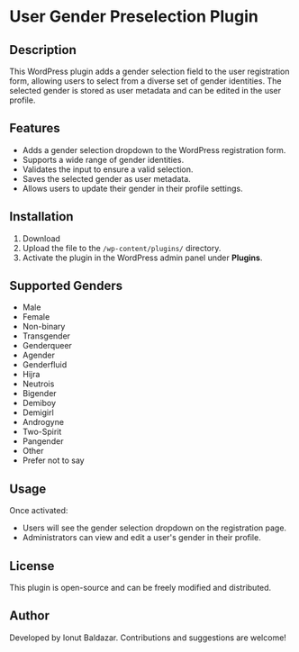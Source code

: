 # User Gender Preselection Plugin

## Description
This WordPress plugin adds a gender selection field to the user registration form, allowing users to select from a diverse set of gender identities. The selected gender is stored as user metadata and can be edited in the user profile.

## Features
- Adds a gender selection dropdown to the WordPress registration form.
- Supports a wide range of gender identities.
- Validates the input to ensure a valid selection.
- Saves the selected gender as user metadata.
- Allows users to update their gender in their profile settings.

## Installation
1. Download
2. Upload the file to the `/wp-content/plugins/` directory.
3. Activate the plugin in the WordPress admin panel under **Plugins**.

## Supported Genders
- Male
- Female
- Non-binary
- Transgender
- Genderqueer
- Agender
- Genderfluid
- Hijra
- Neutrois
- Bigender
- Demiboy
- Demigirl
- Androgyne
- Two-Spirit
- Pangender
- Other
- Prefer not to say

## Usage
Once activated:
- Users will see the gender selection dropdown on the registration page.
- Administrators can view and edit a user's gender in their profile.

## License
This plugin is open-source and can be freely modified and distributed.

## Author
Developed by Ionut Baldazar. Contributions and suggestions are welcome!

